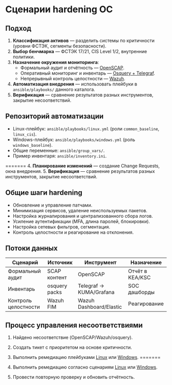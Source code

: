 # Сценарии hardening ОС

## Подход
1. **Классификация активов** — разделить системы по критичности (уровни ФСТЭК, сегменты безопасности).
2. **Выбор бенчмарка** — ФСТЭК 17/21, CIS Level 1/2, внутренние политики.
3. **Назначение окружения мониторинга**:
   - Формальный аудит и отчётность — [OpenSCAP](../environments/openscap/README.md).
   - Оперативный мониторинг и инвентарь — [Osquery + Telegraf](../environments/osquery-telegraf/README.md).
   - Непрерывный контроль целостности — [Wazuh](../environments/wazuh/README.md).
4. **Автоматизация внедрения** — использовать плейбуки в `ansible/playbooks/` данного каталога.
5. **Верификация** — сравнение результатов разных инструментов, закрытие несоответствий.

## Репозиторий автоматизации
- Linux-плейбук: `ansible/playbooks/linux.yml` (роли `common_baseline`, `linux_cis`).
- Windows-плейбук: `ansible/playbooks/windows.yml` (роль `windows_baseline`).
- Общие переменные: `ansible/group_vars/`.
- Пример инвентаря: `ansible/inventory.ini`.

=======
4. **Планирование изменений** — создание Change Requests, окна внедрения.
5. **Верификация** — сравнение результатов разных инструментов, закрытие несоответствий.

## Общие шаги hardening
- Обновление и управление патчами.
- Минимизация сервисов, удаление неиспользуемых пакетов.
- Настройка журналирования и централизованного сбора логов.
- Усиление аутентификации (MFA, длина паролей, блокировки).
- Настройка сетевых фильтров, сегментация.
- Контроль целостности и реагирование на отклонения.

## Потоки данных
| Сценарий | Источник | Инструмент | Назначение |
|----------|----------|------------|------------|
| Формальный аудит | SCAP контент | OpenSCAP | Отчёт в KEA/KSC |
| Инвентарь | osquery packs | Telegraf -> KUMA/Grafana | SOC дашборды |
| Контроль целостности | Wazuh FIM | Wazuh Dashboard/Elastic | Реагирование |

## Процесс управления несоответствиями
1. Найдено несоответствие (OpenSCAP/Wazuh/osquery).
2. Создать тикет с приоритетом на основе критичности.

3. Выполнить ремедиацию плейбуками [Linux](linux.md) или [Windows](windows.md).
=======
3. Выполнить ремедиацию согласно сценариям [Linux](linux.md) или [Windows](windows.md).
4. Провести повторную проверку и обновить отчётность.
